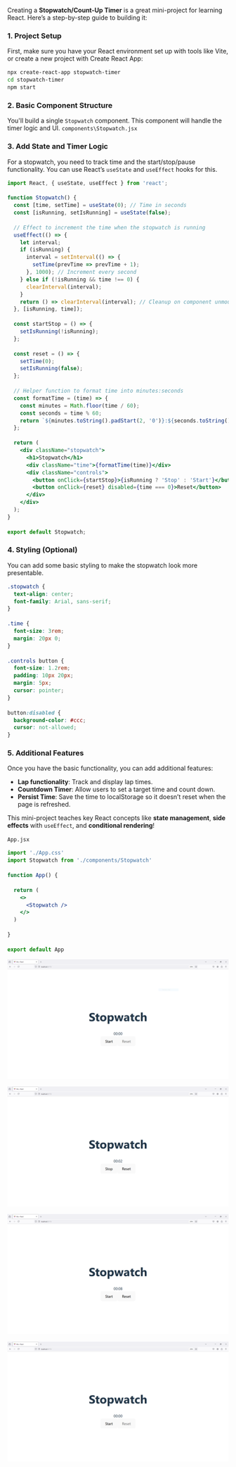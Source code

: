 Creating a **Stopwatch/Count-Up Timer** is a great mini-project for learning React. Here’s a step-by-step guide to building it:

### 1. **Project Setup**
First, make sure you have your React environment set up with tools like Vite, or create a new project with Create React App:

```bash
npx create-react-app stopwatch-timer
cd stopwatch-timer
npm start
```

### 2. **Basic Component Structure**
You'll build a single `Stopwatch` component. This component will handle the timer logic and UI.
`components\Stopwatch.jsx`

### 3. **Add State and Timer Logic**
For a stopwatch, you need to track time and the start/stop/pause functionality. You can use React’s `useState` and `useEffect` hooks for this.

```jsx
import React, { useState, useEffect } from 'react';

function Stopwatch() {
  const [time, setTime] = useState(0); // Time in seconds
  const [isRunning, setIsRunning] = useState(false);

  // Effect to increment the time when the stopwatch is running
  useEffect(() => {
    let interval;
    if (isRunning) {
      interval = setInterval(() => {
        setTime(prevTime => prevTime + 1);
      }, 1000); // Increment every second
    } else if (!isRunning && time !== 0) {
      clearInterval(interval);
    }
    return () => clearInterval(interval); // Cleanup on component unmount
  }, [isRunning, time]);

  const startStop = () => {
    setIsRunning(!isRunning);
  };

  const reset = () => {
    setTime(0);
    setIsRunning(false);
  };

  // Helper function to format time into minutes:seconds
  const formatTime = (time) => {
    const minutes = Math.floor(time / 60);
    const seconds = time % 60;
    return `${minutes.toString().padStart(2, '0')}:${seconds.toString().padStart(2, '0')}`;
  };

  return (
    <div className="stopwatch">
      <h1>Stopwatch</h1>
      <div className="time">{formatTime(time)}</div>
      <div className="controls">
        <button onClick={startStop}>{isRunning ? 'Stop' : 'Start'}</button>
        <button onClick={reset} disabled={time === 0}>Reset</button>
      </div>
    </div>
  );
}

export default Stopwatch;
```

### 4. **Styling (Optional)**
You can add some basic styling to make the stopwatch look more presentable.

```css
.stopwatch {
  text-align: center;
  font-family: Arial, sans-serif;
}

.time {
  font-size: 3rem;
  margin: 20px 0;
}

.controls button {
  font-size: 1.2rem;
  padding: 10px 20px;
  margin: 5px;
  cursor: pointer;
}

button:disabled {
  background-color: #ccc;
  cursor: not-allowed;
}
```

### 5. **Additional Features**
Once you have the basic functionality, you can add additional features:
- **Lap functionality**: Track and display lap times.
- **Countdown Timer**: Allow users to set a target time and count down.
- **Persist Time**: Save the time to localStorage so it doesn’t reset when the page is refreshed.

This mini-project teaches key React concepts like **state management**, **side effects** with `useEffect`, and **conditional rendering**!

`App.jsx`

```jsx
import './App.css'
import Stopwatch from './components/Stopwatch'

function App() {  

  return (
    <>
      <Stopwatch />
    </>
  )

}

export default App
```

![Image](2.PNG)

![Image](3.PNG)

![Image](4.PNG)

![Image](5.PNG)